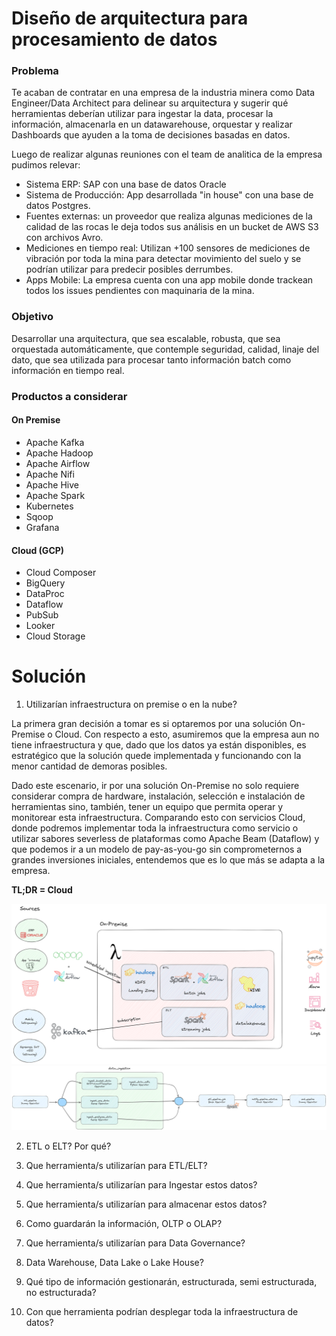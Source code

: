 # Diseño de arquitectura para procesamiento de datos

### Problema
Te acaban de contratar en una empresa de la industria minera como Data Engineer/Data Architect para delinear su arquitectura y sugerir qué herramientas deberían utilizar para ingestar la data, procesar la información, almacenarla en un datawarehouse, orquestar y realizar Dashboards que ayuden a la toma de decisiones basadas en datos.

Luego de realizar algunas reuniones con el team de analitica de la empresa pudimos relevar:

- Sistema ERP: SAP con una base de datos Oracle
- Sistema de Producción: App desarrollada "in house" con una base de datos Postgres.
- Fuentes externas: un proveedor que realiza algunas mediciones de la calidad de las rocas le deja todos sus análisis 
en un bucket de AWS S3 con archivos Avro.
- Mediciones en tiempo real: Utilizan +100 sensores de mediciones de vibración por toda la mina para detectar 
movimiento del suelo y se podrían utilizar para predecir posibles derrumbes.
- Apps Mobile: La empresa cuenta con una app mobile donde trackean todos los issues pendientes con maquinaria 
de la mina.

### Objetivo
Desarrollar una arquitectura, que sea escalable, robusta, que sea orquestada automáticamente, que contemple seguridad, calidad, linaje del dato, que sea utilizada para procesar tanto información batch como información en tiempo real.

### Productos a considerar

#### On Premise
- Apache Kafka
- Apache Hadoop
- Apache Airflow
- Apache Nifi
- Apache Hive
- Apache Spark
- Kubernetes
- Sqoop
- Grafana

#### Cloud (GCP)
- Cloud Composer
- BigQuery
- DataProc
- Dataflow
- PubSub
- Looker
- Cloud Storage

# Solución

1. Utilizarían infraestructura on premise o en la nube?

La primera gran decisión a tomar es si optaremos por una solución On-Premise o Cloud. Con respecto a esto, asumiremos que la empresa aun no tiene infraestructura y que, dado que los datos ya están disponibles, es estratégico que la solución quede implementada y funcionando con la menor cantidad de demoras posibles. 

Dado este escenario, ir por una solución On-Premise no solo requiere considerar compra de hardware, instalación, selección e instalación de herramientas sino, también, tener un equipo que permita operar y monitorear esta infraestructura. Comparando esto con servicios Cloud, donde podremos implementar toda la infraestructura como servicio o utilizar sabores severless de plataformas como Apache Beam (Dataflow) y que podemos ir a un modelo de pay-as-you-go sin comprometernos a grandes inversiones iniciales, entendemos que es lo que más se adapta a la empresa.

**TL;DR = Cloud**

<img src="onprem_architecture.png" />

<img src="onprem_pipeline.png" />

2. ETL o ELT? Por qué?

3. Que herramienta/s utilizarían para ETL/ELT?

4. Que herramienta/s utilizarían para Ingestar estos datos?

5. Que herramienta/s utilizarían para almacenar estos datos?

6. Como guardarán la información, OLTP o OLAP?

7. Que herramienta/s utilizarían para Data Governance?

8. Data Warehouse, Data Lake o Lake House?

9. Qué tipo de información gestionarán, estructurada, semi estructurada, no estructurada?

10. Con que herramienta podrían desplegar toda la infraestructura de datos?